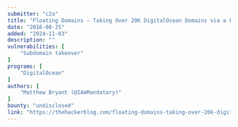```yaml
---
submitter: "c2a"
title: "Floating Domains – Taking Over 20K DigitalOcean Domains via a Lax Domain Import System"
date: "2016-08-25"
added: "2024-11-03"
description: ""
vulnerabilities: [
    "Subdomain takeover"
]
programs: [
    "DigitalOcean"
]
authors: [
    "Matthew Bryant (@IAmMandatory)"
]
bounty: "undisclosed"
link: "https://thehackerblog.com/floating-domains-taking-over-20k-digitalocean-domains-via-a-lax-domain-import-system/"
---
```




